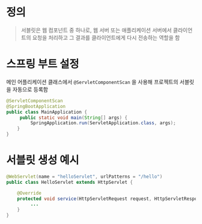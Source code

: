 # 정의

> 서블릿은 웹 컴포넌트 중 하나로, 웹 서버 또는 애플리케이션 서버에서 클라이언트의 요청을 처리하고 그 결과를 클라이언트에게 다시 전송하는 역할을 함

# 스프링 부트 설정

메인 어플리케이션 클래스에서 `@ServletComponentScan` 을 사용해 프로젝트의 서블릿을 자동으로 등록함
```java
@ServletComponentScan
@SpringBootApplication
public class MainApplication {
     public static void main(String[] args) {
         SpringApplication.run(ServletApplication.class, args);
    }
}
```

# 서블릿 생성 예시


```java
@WebServlet(name = "helloServlet", urlPatterns = "/hello")
public class HelloServlet extends HttpServlet {

	@Override
    protected void service(HttpServletRequest request, HttpServletResponse response) throws ServletException, IOException {
         ...
    }
}
```


